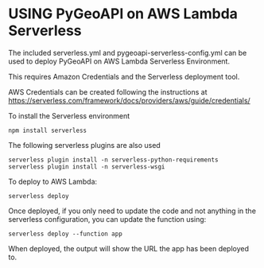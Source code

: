 # USING PyGeoAPI on AWS Lambda Serverless

The included serverless.yml and pygeoapi-serverless-config.yml can be used to deploy PyGeoAPI 
on AWS Lambda Serverless Environment.

This requires Amazon Credentials and the Serverless deployment tool.

AWS Credentials can be created following the instructions at https://serverless.com/framework/docs/providers/aws/guide/credentials/

To install the Serverless environment

```shell
npm install serverless
```

The following serverless plugins are also used

```
serverless plugin install -n serverless-python-requirements
serverless plugin install -n serverless-wsgi
```

To deploy to AWS Lambda:

```
serverless deploy
```

Once deployed, if you only need to update the code and not anything in the serverless configuration, you can update the function using:

```
serverless deploy --function app
```

When deployed, the output will show the URL the app has been deployed to.
